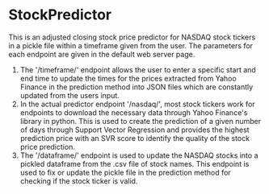 # StockPredictor
This is an adjusted closing stock price predictor for NASDAQ stock tickers in a pickle file within a timeframe given from the user. The parameters for each endpoint are given in the default web server page.
1) The '/timeframe/' endpoint allows the user to enter a specific start and end time to update the times for the prices extracted from Yahoo Finance in the prediction method into JSON files which are constantly updated from the users input. 
2) In the actual predictor endpoint '/nasdaq/', most stock tickers work for endpoints to download the necessary data through Yahoo Finance's library in python. This is used to create the prediction of a given number of days through Support Vector Regression and provides the highest prediction price with an SVR score to identify the quality of the stock price prediction.
3) The '/dataframe/' endpoint is used to update the NASDAQ stocks into a pickled dataframe from the .csv file of stock names. This endpoint is used to fix or update the pickle file in the prediction method for checking if the stock ticker is valid.
